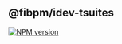 ## @fibpm/idev-tsuites

[![NPM version](https://img.shields.io/npm/v/@fibpm/idev-tsuites.svg)](https://www.npmjs.org/package/@fibpm/idev-tsuites)

